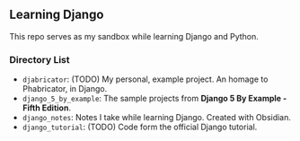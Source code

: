 ## Learning Django
This repo serves as my sandbox while learning Django and Python.

### Directory List
- `djabricator`: (TODO) My personal, example project.  An homage to Phabricator, in Django.  
- `django_5_by_example`: The sample projects from **Django 5 By Example - Fifth Edition**.
- `django_notes`: Notes I take while learning Django.  Created with Obsidian.
- `django_tutorial`: (TODO) Code form the official Django tutorial.
